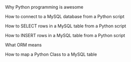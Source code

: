 Why Python programming is awesome

How to connect to a MySQL database from a Python script

How to SELECT rows in a MySQL table from a Python script

How to INSERT rows in a MySQL table from a Python script

What ORM means

How to map a Python Class to a MySQL table
